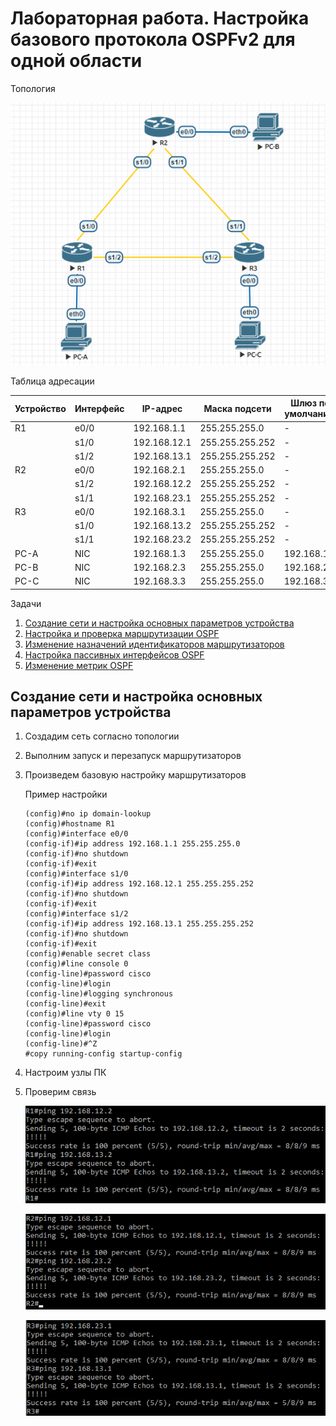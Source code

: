 # Лабораторная работа. Настройка базового протокола OSPFv2 для одной области

Топология

![](https://github.com/Samsonvl/network-otus/blob/master/labs/lab06/Screeshots/Топология.png)

Таблица адресации

| Устройство | Интерфейс | IP-адрес     | Маска подсети   | Шлюз по умолчанию |
| ---------- | --------- | ------------ | --------------- | ----------------- |
| R1         | e0/0      | 192.168.1.1  | 255.255.255.0   | -                 |
|            | s1/0      | 192.168.12.1 | 255.255.255.252 | -                 |
|            | s1/2      | 192.168.13.1 | 255.255.255.252 | -                 |
| R2         | e0/0      | 192.168.2.1  | 255.255.255.0   | -                 |
|            | s1/2      | 192.168.12.2 | 255.255.255.252 | -                 |
|            | s1/1      | 192.168.23.1 | 255.255.255.252 | -                 |
| R3         | e0/0      | 192.168.3.1  | 255.255.255.0   | -                 |
|            | s1/0      | 192.168.13.2 | 255.255.255.252 | -                 |
|            | s1/1      | 192.168.23.2 | 255.255.255.252 | -                 |
| PC-A       | NIC       | 192.168.1.3  | 255.255.255.0   | 192.168.1.1       |
| PC-B       | NIC       | 192.168.2.3  | 255.255.255.0   | 192.168.2.1       |
| PC-C       | NIC       | 192.168.3.3  | 255.255.255.0   | 192.168.3.1       |

Задачи

1. [Создание сети и настройка основных параметров устройства](#OSPF1)
2. [Настройка и проверка маршрутизации OSPF](#OSPF2)
3. [Изменение назначений идентификаторов маршрутизаторов](#OSPF3)
4. [Настройка пассивных интерфейсов OSPF](#OSPF4)
5. [Изменение метрик OSPF](#OSPF5)

## Создание сети и настройка основных параметров устройства<a name="OSPF1"></a>

1. Создадим сеть согласно топологии

2. Выполним запуск и перезапуск маршрутизаторов

3. Произведем базовую настройку маршрутизаторов

   Пример настройки

   ```
   (config)#no ip domain-lookup 
   (config)#hostname R1 
   (config)#interface e0/0
   (config-if)#ip address 192.168.1.1 255.255.255.0
   (config-if)#no shutdown
   (config-if)#exit
   (config)#interface s1/0
   (config-if)#ip address 192.168.12.1 255.255.255.252
   (config-if)#no shutdown  
   (config-if)#exit
   (config)#interface s1/2
   (config-if)#ip address 192.168.13.1 255.255.255.252
   (config-if)#no shutdown  
   (config-if)#exit
   (config)#enable secret class
   (config)#line console 0
   (config-line)#password cisco
   (config-line)#login
   (config-line)#logging synchronous
   (config-line)#exit
   (config)#line vty 0 15
   (config-line)#password cisco
   (config-line)#login
   (config-line)#^Z
   #copy running-config startup-config
   ```

4. Настроим узлы ПК

5. Проверим связь

   ![R1](https://github.com/Samsonvl/network-otus/blob/master/labs/lab06/Screeshots/1.5R1.png)


   ![R2](https://github.com/Samsonvl/network-otus/blob/master/labs/lab06/Screeshots/1.5R2.png)


   ![R3](https://github.com/Samsonvl/network-otus/blob/master/labs/lab06/Screeshots/1.5R3.png)

